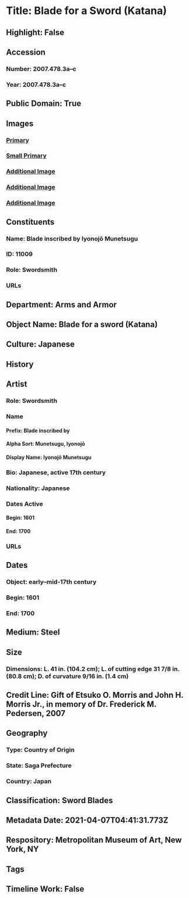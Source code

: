 # Title: Blade for a Sword (Katana)
## Highlight: False
## Accession
### Number: 2007.478.3a–c
### Year: 2007.478.3a–c
## Public Domain: True
## Images
### [Primary](https://images.metmuseum.org/CRDImages/aa/original/LC-2007_478_3a_c-007.jpg)
### [Small Primary](https://images.metmuseum.org/CRDImages/aa/web-large/LC-2007_478_3a_c-007.jpg)
### [Additional Image](https://images.metmuseum.org/CRDImages/aa/original/LC-2007_478_3a_c-005.jpg)
### [Additional Image](https://images.metmuseum.org/CRDImages/aa/original/LC-2007_478_3a_c-020.jpg)
### [Additional Image](https://images.metmuseum.org/CRDImages/aa/original/LC-2007_478_3a_c-022.jpg)
## Constituents
### Name: Blade inscribed by Iyonojō Munetsugu
### ID: 11009
### Role: Swordsmith
### URLs
## Department: Arms and Armor
## Object Name: Blade for a sword (Katana)
## Culture: Japanese
## History
## Artist
### Role: Swordsmith
### Name
#### Prefix: Blade inscribed by
#### Alpha Sort: Munetsugu, Iyonojō
#### Display Name: Iyonojō Munetsugu
### Bio: Japanese, active 17th century
### Nationality: Japanese
### Dates Active
#### Begin: 1601
#### End: 1700
### URLs
## Dates
### Object: early–mid-17th century
### Begin: 1601
### End: 1700
## Medium: Steel
## Size
### Dimensions: L. 41 in. (104.2 cm); L. of cutting edge 31 7/8 in. (80.8 cm); D. of curvature 9/16 in. (1.4 cm)
## Credit Line: Gift of Etsuko O. Morris and John H. Morris Jr., in memory of Dr. Frederick M. Pedersen, 2007
## Geography
### Type: Country of Origin
### State: Saga Prefecture
### Country: Japan
## Classification: Sword Blades
## Metadata Date: 2021-04-07T04:41:31.773Z
## Respository: Metropolitan Museum of Art, New York, NY
## Tags
## Timeline Work: False